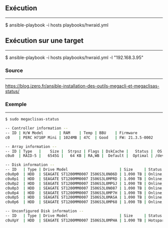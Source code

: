 ## Exécution
-----------------
$ ansible-playbook -i hosts playbooks/hwraid.yml
 
## Exécution sur une target
-----------------
$ ansible-playbook -i hosts playbooks/hwraid.yml -l "192.168.3.95"
 
### Source
-----------------
https://blog.izero.fr/ansible-installation-des-outils-megacli-et-megaclisas-status/

### Exemple
-----------------

```bash
$ sudo megaclisas-status

-- Controller information --
-- ID | H/W Model       | RAM    | Temp | BBU    | Firmware
c0    | PERC H710P Mini | 1024MB | 47C  | Good   | FW: 21.3.5-0002

-- Array information --
-- ID | Type   |    Size |  Strpsz | Flags | DskCache |   Status |  OS Path | CacheCade        |InProgress
c0u0  | RAID-5 |   6545G |   64 KB | RA,WB |  Default |  Optimal | /dev/sda | Type : Read Only |None

-- Disk information --
-- ID   | Type | Drive Model                       | Size     | Status          | Speed    | Temp | Slot ID  | LSI ID
c0u0p0  | HDD  | SEAGATE ST1200MM0007 IS06S3L0N06D | 1.090 TB | Online, Spun Up | 6.0Gb/s  | 28C  | [32:0]   | 0
c0u0p1  | HDD  | SEAGATE ST1200MM0007 IS06S3L0MPRD | 1.090 TB | Online, Spun Up | 6.0Gb/s  | 27C  | [32:1]   | 1
c0u0p2  | HDD  | SEAGATE ST1200MM0007 IS06S3L0MPGJ | 1.090 TB | Online, Spun Up | 6.0Gb/s  | 28C  | [32:2]   | 2
c0u0p3  | HDD  | SEAGATE ST1200MM0007 IS06S3L0N087 | 1.090 TB | Online, Spun Up | 6.0Gb/s  | 26C  | [32:3]   | 3
c0u0p4  | HDD  | SEAGATE ST1200MM0007 IS06S3L0MP7H | 1.090 TB | Online, Spun Up | 6.0Gb/s  | 28C  | [32:4]   | 4
c0u0p5  | HDD  | SEAGATE ST1200MM0007 IS06S3L0MASA | 1.090 TB | Online, Spun Up | 6.0Gb/s  | 26C  | [32:5]   | 5
c0u0p6  | HDD  | SEAGATE ST1200MM0007 IS06S3L0MP68 | 1.090 TB | Online, Spun Up | 6.0Gb/s  | 28C  | [32:6]   | 6

-- Unconfigured Disk information --
-- ID   | Type | Drive Model                       | Size     | Status              | Speed    | Temp | Slot ID  | LSI ID | Path
c0uXpY  | HDD  | SEAGATE ST1200MM0007 IS06S3L0MPHA | 1.090 TB | Hotspare, Spun Up   | 6.0Gb/s  | 27C  | [32:7]   | 7      | N/A
```
